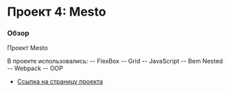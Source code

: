 # Проект 4: Mesto

### Обзор
Проект Mesto

В проекте использовались:
-- FlexBox
-- Grid
-- JavaScript
-- Bem Nested
-- Webpack 
-- OOP

* [Ссылка на страницу проекта](https://aliaksandrhrychonak.github.io/mesto/)

